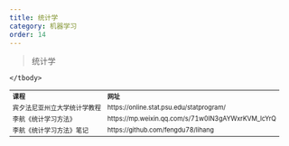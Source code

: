```yaml
---
title: 统计学
category: 机器学习
order: 14
---
```


> 统计学
<table width="1033" style="font-size: 0.8em;">
	<tbody>
		<tr>
			<td>
				<strong>
					课程
				</strong>
			</td>
			<td>
				<strong>
					网址
				</strong>
			</td>
		</tr>
		<tr>
			<td>
				宾夕法尼亚州立大学统计学教程
			</td>
			<td>
				https://online.stat.psu.edu/statprogram/
			</td>
		</tr>
		<tr>
			<td>
				李航《统计学习方法》
			</td>
			<td>
				https://mp.weixin.qq.com/s/71w0IN3gAYWxrKVM_lcYrQ
			</td>
		</tr>
		<tr>
			<td>
				李航《统计学习方法》笔记
			</td>
			<td>
				https://github.com/fengdu78/lihang
			</td>
		</tr>
		
	</tbody>
</table>
